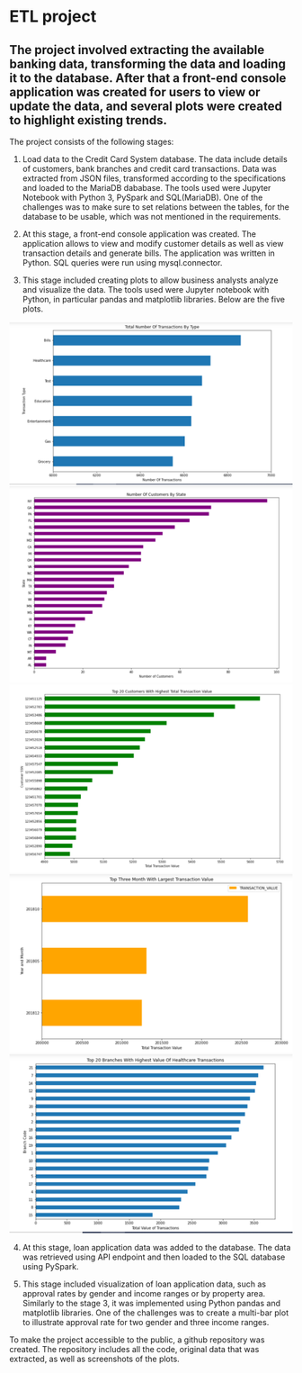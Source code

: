 # ETL project

## The project involved extracting the available banking data, transforming the data and loading it to the database. After that a front-end console application was created for users to view or update the data, and several plots were created to highlight existing trends.

The project consists of the following stages:

1. Load data to the Credit Card System database. The data include details of customers, bank branches and credit card transactions. Data was extracted from JSON files, transformed according to the specifications and loaded to the MariaDB dababase. 
The tools used were Jupyter Notebook with Python 3, PySpark and SQL(MariaDB). One of the challenges was to make sure to set relations between the tables, for the database to be usable, which was not mentioned in the requirements.

2. At this stage, a front-end console application was created. The application allows to view and modify customer details as well as view transaction details and generate bills. The application was written in Python. SQL queries were run using mysql.connector.

3. This stage included creating plots to allow business analysts analyze and visualize the data. The tools used were Jupyter notebook with Python, in particular pandas and matplotlib libraries. 
Below are the five plots.

![Requirement 3.1 Plot](/Plots/req3_1.PNG "Req 3.1 Plot" )
![Requirement 3.2 Plot](/Plots/req3_2.PNG "Req 3.2 Plot" )
![Requirement 3.3 Plot](/Plots/req3_3.PNG "Req 3.3 Plot" )
![Requirement 3.4 Plot](/Plots/req3_4.PNG "Req 3.4 Plot" )
![Requirement 3.5 Plot](/Plots/req3_5.PNG "Req 3.5 Plot" )

4. At this stage, loan application data was added to the database. The data was retrieved using API endpoint and then loaded to  the SQL database using PySpark.

5. This stage included visualization of loan application data, such as approval rates by gender and income ranges or by property area. Similarly to the stage 3, it was implemented using Python pandas and matplotlib libraries. One of the challenges was to  create a multi-bar plot to illustrate approval rate for two gender and three income ranges.

To make the project accessible to the public, a github repository was created. The repository includes all the code, original data that was extracted, as well as screenshots of the plots.


